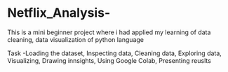 # Netflix_Analysis-
<p> This is a mini beginner project where i had applied my learning of data cleaning, data visualization of python language</p>
<p>Task -Loading the dataset, Inspecting data, Cleaning data, Exploring data, Visualizing, Drawing innsights, Using Google Colab, Presenting reuslts</p>
